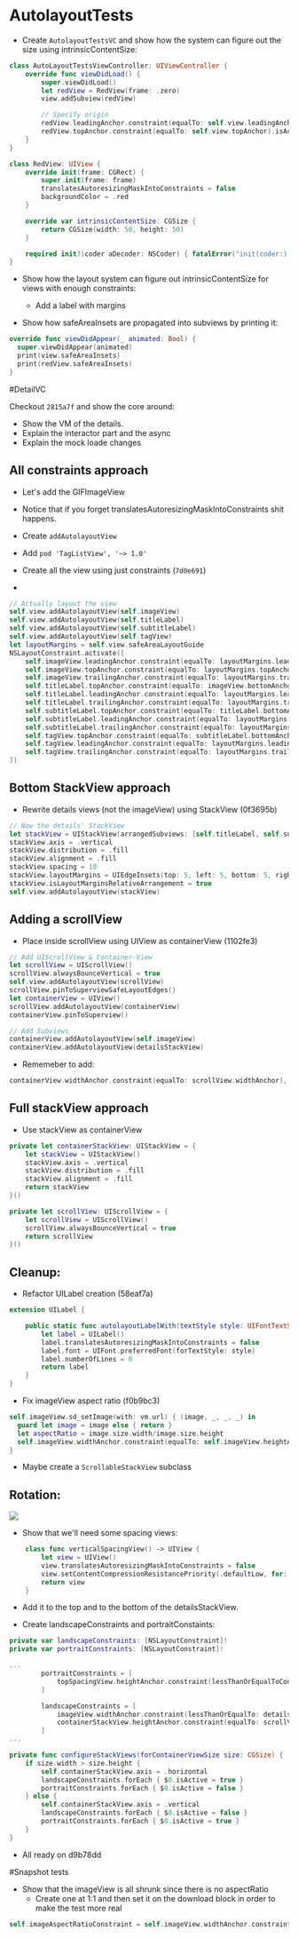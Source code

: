 # AutolayoutTests

- Create `AutolayoutTestsVC` and show how the system can figure out the size using intrinsicContentSize:

```swift
class AutoLayoutTestsViewController: UIViewController {
    override func viewDidLoad() {
        super.viewDidLoad()
        let redView = RedView(frame: .zero)
        view.addSubview(redView)

        // Specify origin
        redView.leadingAnchor.constraint(equalTo: self.view.leadingAnchor).isActive = true
        redView.topAnchor.constraint(equalTo: self.view.topAnchor).isActive = true
    }
}

class RedView: UIView {
    override init(frame: CGRect) {
        super.init(frame: frame)
        translatesAutoresizingMaskIntoConstraints = false
        backgroundColor = .red
    }

    override var intrinsicContentSize: CGSize {
        return CGSize(width: 50, height: 50)
    }

    required init?(coder aDecoder: NSCoder) { fatalError("init(coder:) has not been implemented") }
}
```

- Show how the layout system can figure out intrinsicContentSize for views with enough constraints:
	- Add a label with margins

- Show how safeAreaInsets are propagated into subviews by printing it:

```swift
override func viewDidAppear(_ animated: Bool) {
  super.viewDidAppear(animated)
  print(view.safeAreaInsets)
  print(redView.safeAreaInsets)
}
``` 

#DetailVC

Checkout `2815a7f` and show the core around:

- Show the VM of the details.
- Explain the interactor part and the async
- Explain the mock loade changes


## All constraints approach
- Let's add the GIFImageView
- Notice that if you forget translatesAutoresizingMaskIntoConstraints shit happens. 
- Create `addAutolayoutView`
- Add `pod 'TagListView', '~> 1.0'`
- Create all the view using just constraints (`7d0e691`)

- 
```swift
// Actually layout the view
self.view.addAutolayoutView(self.imageView)
self.view.addAutolayoutView(self.titleLabel)
self.view.addAutolayoutView(self.subtitleLabel)
self.view.addAutolayoutView(self.tagView)
let layoutMargins = self.view.safeAreaLayoutGuide
NSLayoutConstraint.activate([
	self.imageView.leadingAnchor.constraint(equalTo: layoutMargins.leadingAnchor),
	self.imageView.topAnchor.constraint(equalTo: layoutMargins.topAnchor),
	self.imageView.trailingAnchor.constraint(equalTo: layoutMargins.trailingAnchor),
	self.titleLabel.topAnchor.constraint(equalTo: imageView.bottomAnchor, constant: 5),
	self.titleLabel.leadingAnchor.constraint(equalTo: layoutMargins.leadingAnchor, constant: 5),
	self.titleLabel.trailingAnchor.constraint(equalTo: layoutMargins.trailingAnchor, constant: 5),
	self.subtitleLabel.topAnchor.constraint(equalTo: titleLabel.bottomAnchor, constant: 5),
	self.subtitleLabel.leadingAnchor.constraint(equalTo: layoutMargins.leadingAnchor, constant: 5),
	self.subtitleLabel.trailingAnchor.constraint(equalTo: layoutMargins.trailingAnchor, constant: 5),
	self.tagView.topAnchor.constraint(equalTo: subtitleLabel.bottomAnchor, constant: 5),
	self.tagView.leadingAnchor.constraint(equalTo: layoutMargins.leadingAnchor, constant: 5),
	self.tagView.trailingAnchor.constraint(equalTo: layoutMargins.trailingAnchor, constant: 5),
])
```

## Bottom StackView approach

- Rewrite details views (not the imageView) using StackView (0f3695b)

```swift
// Now the details' StackView
let stackView = UIStackView(arrangedSubviews: [self.titleLabel, self.subtitleLabel, self.tagView])
stackView.axis = .vertical
stackView.distribution = .fill
stackView.alignment = .fill
stackView.spacing = 10
stackView.layoutMargins = UIEdgeInsets(top: 5, left: 5, bottom: 5, right: 5)
stackView.isLayoutMarginsRelativeArrangement = true
self.view.addAutolayoutView(stackView)
```

## Adding a scrollView

- Place inside scrollView using UIView as containerView (1102fe3)

```swift
// Add UIScrollView & Container-View
let scrollView = UIScrollView()
scrollView.alwaysBounceVertical = true
self.view.addAutolayoutView(scrollView)
scrollView.pinToSuperviewSafeLayoutEdges()
let containerView = UIView()
scrollView.addAutolayoutView(containerView)
containerView.pinToSuperview()

// Add Subviews
containerView.addAutolayoutView(self.imageView)
containerView.addAutolayoutView(detailsStackView)
```

- Rememeber to add:

```swift
containerView.widthAnchor.constraint(equalTo: scrollView.widthAnchor),
```

## Full stackView approach

- Use stackView as containerView

```swift
private let containerStackView: UIStackView = {
	let stackView = UIStackView()
	stackView.axis = .vertical
	stackView.distribution = .fill
	stackView.alignment = .fill
	return stackView
}()

private let scrollView: UIScrollView = {
	let scrollView = UIScrollView()
	scrollView.alwaysBounceVertical = true
	return scrollView
}()
```

## Cleanup:

- Refactor UILabel creation (58eaf7a)

```swift
extension UILabel {

    public static func autolayoutLabelWith(textStyle style: UIFontTextStyle) -> UILabel {
        let label = UILabel()
        label.translatesAutoresizingMaskIntoConstraints = false
        label.font = UIFont.preferredFont(forTextStyle: style)
        label.numberOfLines = 0
        return label
    }
}
```
- Fix imageView aspect ratio (f0b9bc3)

```swift
self.imageView.sd_setImage(with: vm.url) { (image, _, _, _) in
  guard let image = image else { return }
  let aspectRatio = image.size.width/image.size.height
  self.imageView.widthAnchor.constraint(equalTo: self.imageView.heightAnchor, multiplier: aspectRatio).isActive = true
}
```

- Maybe create a `ScrollableStackView` subclass

## Rotation:

![](https://i.imgur.com/GxhBrst.jpg)

- Show that we'll need some spacing views:

```swift
    class func verticalSpacingView() -> UIView {
        let view = UIView()
        view.translatesAutoresizingMaskIntoConstraints = false
        view.setContentCompressionResistancePriority(.defaultLow, for: .vertical)
        return view
    }
```

- Add it to the top and to the bottom of the detailsStackView. 

- Create landscapeConstraints and portraitConstaints:

```swift
private var landscapeConstraints: [NSLayoutConstraint]!
private var portraitConstraints: [NSLayoutConstraint]!

...
        portraitConstraints = [
            topSpacingView.heightAnchor.constraint(lessThanOrEqualToConstant: 0),
        ]

        landscapeConstraints = [
            imageView.widthAnchor.constraint(lessThanOrEqualTo: detailsStackView.widthAnchor, multiplier: 2, constant: 0),
            containerStackView.heightAnchor.constraint(equalTo: scrollView.heightAnchor)
        ]
...

private func configureStackViews(forContainerViewSize size: CGSize) {
	if size.width > size.height {
		self.containerStackView.axis = .horizontal
		landscapeConstraints.forEach { $0.isActive = true }
		portraitConstraints.forEach { $0.isActive = false }
	} else {
		self.containerStackView.axis = .vertical
		landscapeConstraints.forEach { $0.isActive = false }
		portraitConstraints.forEach { $0.isActive = true }
	}
}

```

- All ready on d9b78dd

#Snapshot tests

- Show that the imageView is all shrunk since there is no aspectRatio
	- Create one at 1:1 and then set it on the download block in order to make the test more real

```swift 
self.imageAspectRatioConstraint = self.imageView.widthAnchor.constraint(equalTo: self.imageView.heightAnchor, multiplier: 1)
```
